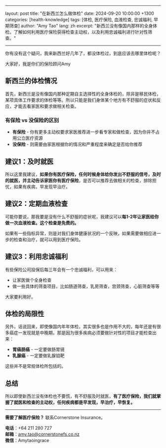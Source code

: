 
---
layout: post
title: "在新西兰怎么做体检"
date: 2024-09-20 10:00:00 +1300
categories: [health-knowledge]
tags: [体检, 医疗保险, 血液检查, 忠诚福利, 早期筛查]
author: "Amy Tao"
lang: zh
excerpt: "新西兰没有像国内那样的全身体检。了解如何利用医疗保险获得检查主动权，以及利用忠诚福利进行针对性筛查。"

---

你有没有这个疑问，我来新西兰好几年了，都没体检过，到底应该去哪里体检呢？

大家好，我是你们的保险顾问Amy

## 新西兰的体检情况

首先，新西兰是没有像国内那种定期自主选择性的全身体检的，除非是移民体检，某项具体工作要求的体检等等。所以只能是我们身体某个地方有不舒服的症状和反应，才能去看家医和要求做相关检查。

### 有保险 vs 没保险的区别

- **有保险** - 你有更多主动权要求家医推荐进一步看专家和做检查，因为你并不占用公立医疗资源
- **没保险** - 则需要由家医根据你的情况和严重程度来确定是否给你推荐

## 建议1：及时就医

所以这里我建议，**如果你有医疗保险，任何时候身体给你发出不舒服的信号，及时的就医，并主动告诉家医你有医疗保险**，是否可以推荐去做相关的检查，排除担忧，如果有疾病，早发现早治疗。

## 建议2：定期血液检查

可能你要说，那我要是没有什么不舒服的症状呢，我建议可以**每1-2年让家医给你做一次血液检查。这个检查是免费的。**

如果有一些指标异常，则是对我们身体健康状况的一个反映，如果需要做相应进一步的检查和治疗，就可以用到医疗保险。

## 建议3：利用忠诚福利

有些保险公司投保后每三年会有一个忠诚福利，可以用来：
- 让家医做个全身检查
- 做一些具体的筛查项目，比如肠道筛查，乳房筛查，宫颈筛查，心脏筛查等等

大家要利用好。

## 体检的局限性

另外，话说回来，即使像国内年年体检，其实很多也是作用不大的，每年还是有很多癌症一发现就是中晚期，那是因为很多疾病必须要做针对性的项目才能检查出来：

- **胃癌肠癌** - 一定要做肠胃镜
- **乳腺癌** - 一定要做乳腺钼靶

这些并不是常规体检所包括的。

## 总结

所以即使新西兰没有体检也不要慌，有不舒服及时就医，**有了医疗保险，我们就掌握了就医和检查的主动权，任何疾病都是早发现，早治疗，早恢复。**



---

**需要了解医疗保险？** 联系Cornerstone Insurance。

**电话**：+64 211 280 727  
**邮箱**：amy.tao@cornerstonefs.co.nz  
**微信**：Amytaoingrace

